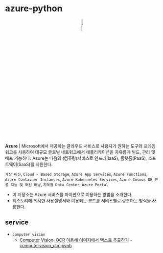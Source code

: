 # azure-python
<p align="center">
  <a href="https://azure.microsoft.com/ko-kr"/>
    <img src="https://upload.wikimedia.org/wikipedia/commons/thumb/f/fa/Microsoft_Azure.svg/1200px-Microsoft_Azure.svg.png" width="10%"/>
  </a>
</p>

**Azure** | Microsoft에서 제공하는 클라우드 서비스로 사용자가 원하는 도구와 프레임워크를 사용하여 대규모 글로벌 네트워크에서 애플리케이션을 자유롭게 빌드, 관리 및 배포 가능하다.
Azure는 다음의 (컴퓨팅)서비스로 인프라(IaaS), 플랫폼(PaaS), 소프트웨어(SaaS)를 지원한다.

```가상 머신```, ```Cloud - Based Storage```, ```Azure App Services```, ```Azure Functions```, ```Azure Container Instances```, ```Azure Kubernetes Services```, ```Azure Cosmos DB```, ```인공 지능 및 머신 러닝```, ```지역별 Data Center```, ```Azure Portal```

- 이 저장소는 Azure 서비스를 파이썬으로 이용하는 방법을 소개한다.
- 티스토리에 게시한 사용설명서와 이용되는 코드를 서비스별로 링크하는 방식을 사용한다.

## service
- ```computer vision```
  - [Computer Vision: OCR 이용해 이미지에서 텍스트 추출하기](https://riverallzero.tistory.com/41) - [computervision_ocr.ipynb](https://github.com/riverallzero/azure-python/blob/main/computervision_ocr.ipynb)
